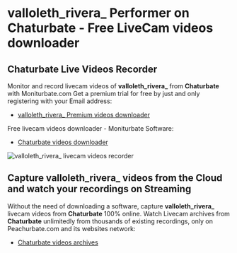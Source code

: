 # valloleth_rivera_ Performer on Chaturbate - Free LiveCam videos downloader

## Chaturbate Live Videos Recorder

Monitor and record livecam videos of **valloleth_rivera_** from **Chaturbate** with Moniturbate.com
Get a premium trial for free by just and only registering with your Email address:
* [valloleth_rivera_ Premium videos downloader](https://moniturbate.com/request-demo-licence-key.html)

Free livecam videos downloader - Moniturbate Software:
* [Chaturbate videos downloader](https://moniturbate.com/moniturbate-download-software.html)

![valloleth_rivera_ livecam videos recorder](https://peachurnet.com/templates/moniturbate-software.png)


## Capture valloleth_rivera_ videos from the Cloud and watch your recordings on Streaming

Without the need of downloading a software, capture **valloleth_rivera_** livecam videos from **Chaturbate** 100% online.
Watch Livecam archives from **Chaturbate** unlimitedly from thousands of existing recordings, only on Peachurbate.com and its websites network:
* [Chaturbate videos archives](https://peachurnet.com/)